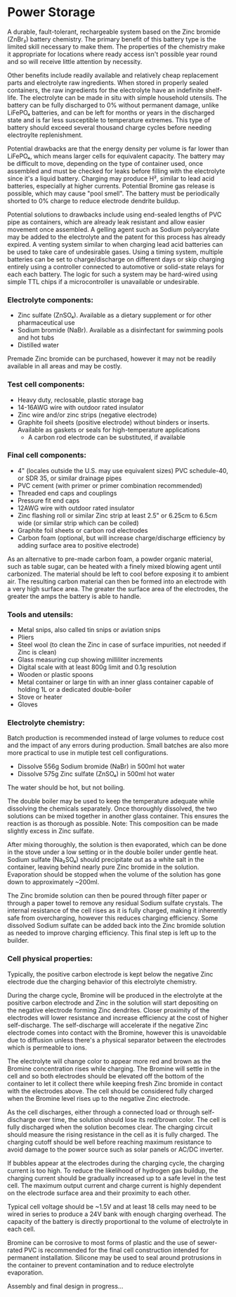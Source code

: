 # Power Storage

A durable, fault-tolerant, rechargeable system based on the Zinc bromide (ZnBr₂) battery chemistry. The primary benefit of this battery type is the limited skill necessary to make them. The properties of the chemistry make it appropriate for locations where ready access isn't possible year round and so will receive little attention by necessity.

Other benefits include readily available and relatively cheap replacement parts and electrolyte raw ingredients. When stored in properly sealed containers, the raw ingredients for the electrolyte have an indefinite shelf-life. The electrolyte can be made in situ with simple household utensils. The battery can be fully discharged to 0% without permanent damage, unlike LiFePO₄ batteries, and can be left for months or years in the discharged state and is far less susceptible to temperature extremes. This type of battery should exceed several thousand charge cycles before needing electroylte replenishment.

Potential drawbacks are that the energy density per volume is far lower than LiFePO₄, which means larger cells for equivalent capacity. The battery may be difficult to move, depending on the type of container used, once assembled and must be checked for leaks before filling with the electrolyte since it's a liquid battery. Charging may produce H², similar to lead acid batteries, especially at higher currents. Potential Bromine gas release is possible, which may cause "pool smell". The battery must be periodically shorted to 0% charge to reduce electrode dendrite buildup.

Potential solutions to drawbacks include using end-sealed lengths of PVC pipe as containers, which are already leak resistant and allow easier movement once assembled. A gelling agent such as Sodium polyacrylate may be added to the electrolyte and the patent for this process has already expired. A venting system similar to when charging lead acid batteries can be used to take care of undesirable gases. Using a timing system, multiple batteries can be set to charge/discharge on different days or skip charging entirely using a controller connected to automotive or solid-state relays for each each battery. The logic for such a system may be hard-wired using simple TTL chips if a microcontroller is unavailable or undesirable.

### Electrolyte components:
* Zinc sulfate (ZnSO₄). Available as a dietary supplement or for other pharmaceutical use
* Sodium bromide (NaBr). Available as a disinfectant for swimming pools and hot tubs
* Distilled water

Premade Zinc bromide can be purchased, however it may not be readily available in all areas and may be costly.

### Test cell components:
* Heavy duty, reclosable, plastic storage bag
* 14-16AWG wire with outdoor rated insulator
* Zinc wire and/or zinc strips (negative electrode)
* Graphite foil sheets (positive electrode) without binders or inserts. Available as gaskets or seals for high-temperature applications
  * A carbon rod electrode can be substituted, if available 

### Final cell components:
* 4" (locales outside the U.S. may use equivalent sizes) PVC schedule-40, or SDR 35, or similar drainage pipes
* PVC cement (with primer or primer combination recommended)
* Threaded end caps and couplings
* Pressure fit end caps
* 12AWG wire with outdoor rated insulator
* Zinc flashing roll or similar Zinc strip at least 2.5" or 6.25cm to 6.5cm wide (or similar strip which can be coiled)
* Graphite foil sheets or carbon rod electrodes 
* Carbon foam (optional, but will increase charge/discharge efficiency by adding surface area to positive electrode)

As an alternative to pre-made carbon foam, a powder organic material, such as table sugar, can be heated with a finely mixed blowing agent until carbonized. The material should be left to cool before exposing it to ambient air. The resulting carbon material can then be formed into an electrode with a very high surface area. The greater the surface area of the electrodes, the greater the amps the battery is able to handle.

### Tools and utensils:
* Metal snips, also called tin snips or aviation snips
* Pliers
* Steel wool (to clean the Zinc in case of surface impurities, not needed if Zinc is clean)
* Glass measuring cup showing milliliter increments
* Digital scale with at least 800g limit and 0.1g resolution
* Wooden or plastic spoons
* Metal container or large tin with an inner glass container capable of holding 1L or a dedicated double-boiler
* Stove or heater
* Gloves

### Electrolyte chemistry: 
Batch production is recommended instead of large volumes to reduce cost and the impact of any errors during production. Small batches are also more more practical to use in mutiple test cell configurations.

* Dissolve 556g Sodium bromide (NaBr) in 500ml hot water
* Dissolve 575g Zinc sulfate (ZnSO₄) in 500ml hot water

The water should be hot, but not boiling.

The double boiler may be used to keep the temperature adequate while dissolving the chemicals separately. Once thoroughly dissolved, the two solutions can be mixed together in another glass container. This ensures the reaction is as thorough as possible. Note: This composition can be made slightly excess in Zinc sulfate.

After mixing thoroughly, the solution is then evaporated, which can be done in the stove under a low setting or in the double boiler under gentle heat. Sodium sulfate (Na₂SO₄) should precipitate out as a white salt in the container, leaving behind nearly pure Zinc bromide in the solution. Evaporation should be stopped when the volume of the solution has gone down to approximately ~200ml.

The Zinc bromide solution can then be poured through filter paper or through a paper towel to remove any residual Sodium sulfate crystals. The internal resistance of the cell rises as it is fully charged, making it inherently safe from overcharging, however this reduces charging efficiency. Some dissolved Sodium sulfate can be added back into the Zinc bromide solution as needed to improve charging efficiency. This final step is left up to the builder.

### Cell physical properties:
Typically, the positive carbon electrode is kept below the negative Zinc electrode due the charging behavior of this electrolyte chemistry.

During the charge cycle, Bromine will be produced in the electrolyte at the positive carbon electrode and Zinc in the solution will start depositing on the negative electrode forming Zinc dendrites. Closer proximity of the electrodes will lower resistance and increase efficiency at the cost of higher self-discharge. The self-discharge will accelerate if the negative Zinc electrode comes into contact with the Bromine, however this is unavoidable due to diffusion unless there's a physical separator between the electrodes which is permeable to ions.

The electrolyte will change color to appear more red and brown as the Bromine concentration rises while charging. The Bromine will settle in the cell and so both electrodes should be elevated off the bottom of the container to let it collect there while keeping fresh Zinc bromide in contact with the electrodes above. The cell should be considered fully charged when the Bromine level rises up to the negative Zinc electrode.

As the cell discharges, either through a connected load or through self-discharge over time, the solution should lose its red/brown color. The cell is fully discharged when the solution becomes clear. The charging circuit should measure the rising resistance in the cell as it is fully charged. The charging cutoff should be well before reaching maximum resistance to avoid damage to the power source such as solar panels or AC/DC inverter.

If bubbles appear at the electrodes during the charging cycle, the charging current is too high. To reduce the likelihood of hydrogen gas buildup, the charging current should be gradually increased up to a safe level in the test cell. The maximum output current and charge current is highly dependent on the electrode surface area and their proximity to each other. 

Typical cell voltage should be ~1.5V and at least 18 cells may need to be wired in series to produce a 24V bank with enough charging overhead. The capacity of the battery is directly proportional to the volume of electrolyte in each cell.

Bromine can be corrosive to most forms of plastic and the use of sewer-rated PVC is recommended for the final cell construction intended for permanent installation. Silicone may be used to seal around protrusions in the container to prevent contamination and to reduce electrolyte evaporation.

Assembly and final design in progress...


